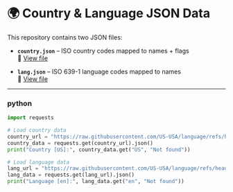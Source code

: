 # 🌍 Country & Language JSON Data

This repository contains two JSON files:

- **`country.json`** – ISO country codes mapped to names + flags  
  📄 [View file](https://raw.githubusercontent.com/US-USA/language/refs/heads/master/country.json)

- **`lang.json`** – ISO 639-1 language codes mapped to names  
  📄 [View file](https://raw.githubusercontent.com/US-USA/language/refs/heads/master/lang.json)

---


### python

```python
import requests

# Load country data
country_url = "https://raw.githubusercontent.com/US-USA/language/refs/heads/master/country.json"
country_data = requests.get(country_url).json()
print("Country [US]:", country_data.get("US", "Not found"))

# Load language data
lang_url = "https://raw.githubusercontent.com/US-USA/language/refs/heads/master/lang.json"
lang_data = requests.get(lang_url).json()
print("Language [en]:", lang_data.get("en", "Not found"))
